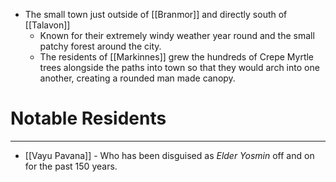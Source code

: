 - The small town just outside of [[Branmor]] and directly south of [[Talavon]]
	- Known for their extremely windy weather year round and the small patchy forest around the city. 
	- The residents of [[Markinnes]] grew the hundreds of Crepe Myrtle trees alongside the paths into town so that they would arch into one another, creating a rounded man made canopy.
# Notable Residents 
---
- [[Vayu Pavana]] - Who has been disguised as *Elder Yosmin* off and on for the past 150 years.